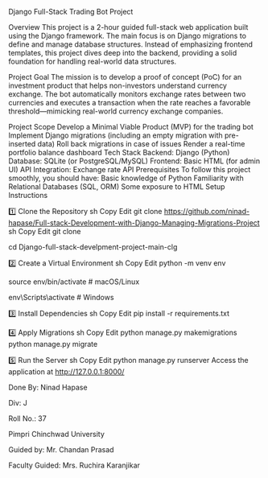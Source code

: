 Django Full-Stack Trading Bot Project

Overview
This project is a 2-hour guided full-stack web application built using the Django framework. The main focus is on Django migrations to define and manage database structures. Instead of emphasizing frontend templates, this project dives deep into the backend, providing a solid foundation for handling real-world data structures.



Project Goal
The mission is to develop a proof of concept (PoC) for an investment product that helps non-investors understand currency exchange. The bot automatically monitors exchange rates between two currencies and executes a transaction when the rate reaches a favorable threshold—mimicking real-world currency exchange companies.



Project Scope
Develop a Minimal Viable Product (MVP) for the trading bot
Implement Django migrations (including an empty migration with pre-inserted data)
Roll back migrations in case of issues
Render a real-time portfolio balance dashboard
Tech Stack
Backend: Django (Python)
Database: SQLite (or PostgreSQL/MySQL)
Frontend: Basic HTML (for admin UI)
API Integration: Exchange rate API
Prerequisites
To follow this project smoothly, you should have:
Basic knowledge of Python
Familiarity with Relational Databases (SQL, ORM)
Some exposure to HTML
Setup Instructions

1️⃣ Clone the Repository sh Copy Edit git clone https://github.com/ninad-hapase/Full-stack-Development-with-Django-Managing-Migrations-Project
sh
Copy
Edit
git clone 

cd Django-full-stack-develpment-project-main-clg


2️⃣ Create a Virtual Environment
sh
Copy
Edit
python -m venv env

source env/bin/activate  # macOS/Linux

env\Scripts\activate  # Windows

3️⃣ Install Dependencies
sh
Copy
Edit
pip install -r requirements.txt

4️⃣ Apply Migrations
sh
Copy
Edit
python manage.py makemigrations
python manage.py migrate

5️⃣ Run the Server
sh
Copy
Edit
python manage.py runserver
Access the application at http://127.0.0.1:8000/


Done By: Ninad Hapase

Div: J

Roll No.: 37

Pimpri Chinchwad University

Guided by: Mr. Chandan Prasad

Faculty Guided: Mrs. Ruchira Karanjikar
